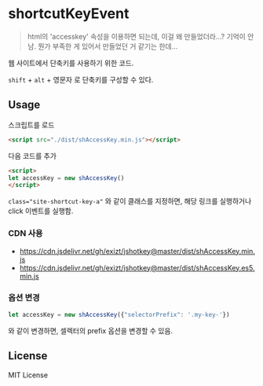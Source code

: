 # shortcutKeyEvent
> html의 'accesskey' 속성을 이용하면 되는데, 이걸 왜 만들었더라...? 기억이 안 남. 뭔가 부족한 게 있어서 만들었던 거 같기는 한데...


웹 사이트에서 단축키를 사용하기 위한 코드.

`shift` + `alt` + 영문자 로 단축키를 구성할 수 있다.


## Usage
스크립트를 로드
```html
<script src="./dist/shAccessKey.min.js"></script>
```

다음 코드를 추가
```html
<script>
let accessKey = new shAccessKey()
</script>
```

`class="site-shortcut-key-a"` 와 같이 클래스를 지정하면, 해당 링크를 실행하거나 click 이벤트를 실행함.

### CDN 사용
* https://cdn.jsdelivr.net/gh/exizt/jshotkey@master/dist/shAccessKey.min.js
* https://cdn.jsdelivr.net/gh/exizt/jshotkey@master/dist/shAccessKey.es5.min.js


### 옵션 변경
```js
let accessKey = new shAccessKey({"selectorPrefix": '.my-key-'})
```
와 같이 변경하면, 셀렉터의 prefix 옵션을 변경할 수 있음.



## License

MIT License